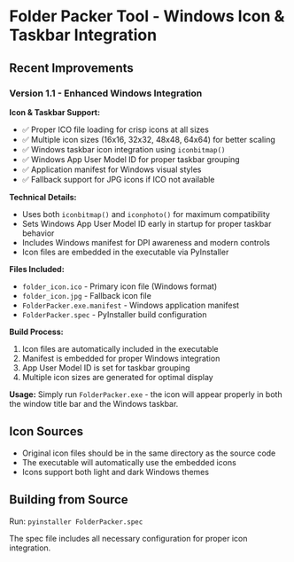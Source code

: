 # Folder Packer Tool - Windows Icon & Taskbar Integration

## Recent Improvements

### Version 1.1 - Enhanced Windows Integration

**Icon & Taskbar Support:**
- ✅ Proper ICO file loading for crisp icons at all sizes
- ✅ Multiple icon sizes (16x16, 32x32, 48x48, 64x64) for better scaling
- ✅ Windows taskbar icon integration using `iconbitmap()`
- ✅ Windows App User Model ID for proper taskbar grouping
- ✅ Application manifest for Windows visual styles
- ✅ Fallback support for JPG icons if ICO not available

**Technical Details:**
- Uses both `iconbitmap()` and `iconphoto()` for maximum compatibility
- Sets Windows App User Model ID early in startup for proper taskbar behavior
- Includes Windows manifest for DPI awareness and modern controls
- Icon files are embedded in the executable via PyInstaller

**Files Included:**
- `folder_icon.ico` - Primary icon file (Windows format)
- `folder_icon.jpg` - Fallback icon file
- `FolderPacker.exe.manifest` - Windows application manifest
- `FolderPacker.spec` - PyInstaller build configuration

**Build Process:**
1. Icon files are automatically included in the executable
2. Manifest is embedded for proper Windows integration
3. App User Model ID is set for taskbar grouping
4. Multiple icon sizes are generated for optimal display

**Usage:**
Simply run `FolderPacker.exe` - the icon will appear properly in both the window title bar and the Windows taskbar.

## Icon Sources
- Original icon files should be in the same directory as the source code
- The executable will automatically use the embedded icons
- Icons support both light and dark Windows themes

## Building from Source
Run: `pyinstaller FolderPacker.spec`

The spec file includes all necessary configuration for proper icon integration.
